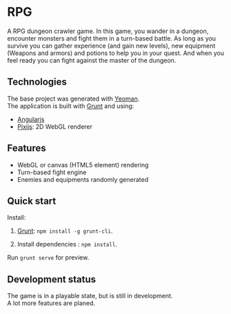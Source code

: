 # RPG

A RPG dungeon crawler game.
In this game, you wander in a dungeon, encounter monsters and fight them in a turn-based battle.
As long as you survive you can gather experience (and gain new levels), new equipment (Weapons and armors) and potions to help you in your quest.
And when you feel ready you can fight against the master of the dungeon.


## Technologies

The base project was generated with [Yeoman](http://yeoman.io/).  
The application is built with [Grunt](http://gruntjs.com/) and using:
* [Angularjs](https://angularjs.org/)
* [Pixijs](http://www.pixijs.com/): 2D WebGL renderer


## Features

* WebGL or canvas (HTML5 element) rendering
* Turn-based fight engine
* Enemies and equipments randomly generated


## Quick start

Install:

1. [Grunt](http://gruntjs.com/): `npm install -g grunt-cli`.

2. Install dependencies : `npm install`.

Run `grunt serve` for preview.


## Development status

The game is in a playable state, but is still in development.  
A lot more features are planed.
